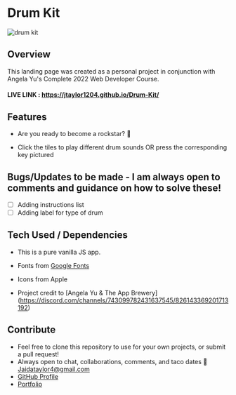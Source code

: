 # Drum Kit
![drum kit](https://user-images.githubusercontent.com/102535399/199327230-5a31fe5c-1dab-46f6-bbd8-7ea794a8b481.png)

## Overview

This landing page was created as a personal project in conjunction with Angela Yu's Complete 2022 Web Developer Course.

#### LIVE LINK : https://jtaylor1204.github.io/Drum-Kit/

## Features

- Are you ready to become a rockstar? 🥁

- Click the tiles to play different drum sounds OR press the corresponding key pictured

## Bugs/Updates to be made - I am always open to comments and guidance on how to solve these!

- [ ] Adding instructions list
- [ ] Adding label for type of drum 

## Tech Used / Dependencies

- This is a pure vanilla JS app.

- Fonts from [Google Fonts](https://fonts.google.com/)

- Icons from Apple

- Project credit to [Angela Yu & The App Brewery] (https://discord.com/channels/743099782431637545/826143369201713192)

## Contribute

- Feel free to clone this repository to use for your own projects, or submit a pull request!
- Always open to chat, collaborations, comments, and taco dates 🌮 [Jaidataylor4@gmail.com](mailto:jaidataylor4@gmail.com)
- [GitHub Profile](https://github.com/jtaylor1204)
- [Portfolio](https://jaidataylor.tech)

